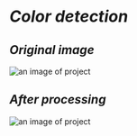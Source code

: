 # _Color detection_ <br>
## _Original image_<br>
![an image of project](https://github.com/ahmedasadmin/computerVsionProjects/blob/main/processColorsWithClasses/coloredImage.jpg)
## _After processing_<br>
![an image of project](https://github.com/ahmedasadmin/computerVsionProjects/blob/main/processColorsWithClasses/colorDetection.png)
